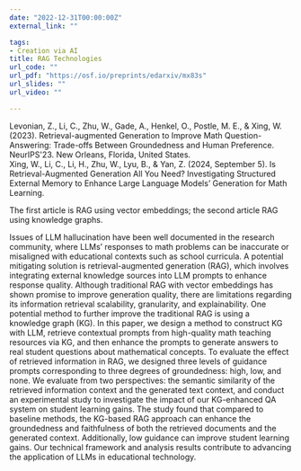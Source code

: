 ```yaml
---
date: "2022-12-31T00:00:00Z"
external_link: ""

tags:
- Creation via AI
title: RAG Technologies
url_code: ""
url_pdf: "https://osf.io/preprints/edarxiv/mx83s"
url_slides: ""
url_video: ""

---
```

Levonian, Z., Li, C., Zhu, W., Gade, A., Henkel, O., Postle, M. E., & Xing, W. (2023). Retrieval-augmented Generation to Improve Math Question-Answering: Trade-offs Between Groundedness and Human Preference. NeurIPS'23. New Orleans, Florida, United States.\
Xing, W., Li, C., Li, H., Zhu, W., Lyu, B., & Yan, Z. (2024, September 5). Is Retrieval-Augmented Generation All You Need? Investigating Structured External Memory to Enhance Large Language Models’ Generation for Math Learning.

The first article is RAG using vector embeddings; the second article RAG using knowledge graphs.

Issues of LLM hallucination have
been well documented in the research community, where LLMs’
responses to math problems can be inaccurate or misaligned
with educational contexts such as school curricula. A potential
mitigating solution is retrieval-augmented generation (RAG),
which involves integrating external knowledge sources into LLM
prompts to enhance response quality. Although traditional RAG
with vector embeddings has shown promise to improve generation
quality, there are limitations regarding its information retrieval
scalability, granularity, and explainability. One potential method
to further improve the traditional RAG is using a knowledge
graph (KG). In this paper, we design a method to construct KG
with LLM, retrieve contextual prompts from high-quality math
teaching resources via KG, and then enhance the prompts to
generate answers to real student questions about mathematical
concepts. To evaluate the effect of retrieved information in RAG,
we designed three levels of guidance prompts corresponding
to three degrees of groundedness: high, low, and none. We
evaluate from two perspectives: the semantic similarity of the
retrieved information context and the generated text context, and
conduct an experimental study to investigate the impact of our
KG-enhanced QA system on student learning gains. The study
found that compared to baseline methods, the KG-based RAG
approach can enhance the groundedness and faithfulness of both
the retrieved documents and the generated context. Additionally,
low guidance can improve student learning gains. Our technical
framework and analysis results contribute to advancing the
application of LLMs in educational technology.